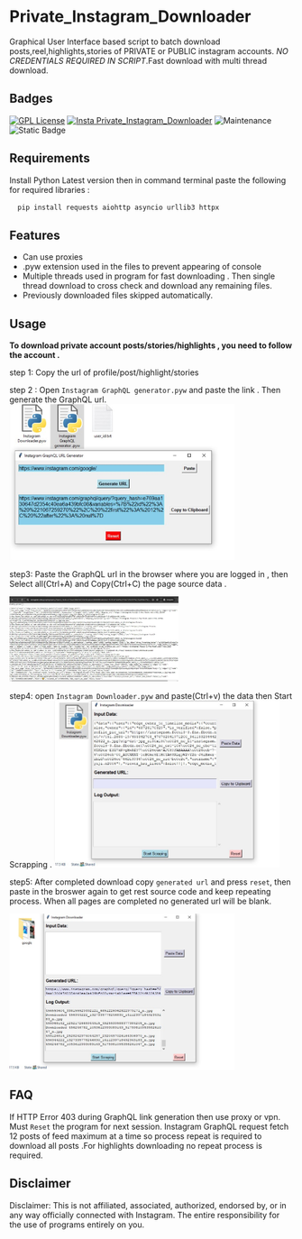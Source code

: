
# Private_Instagram_Downloader
Graphical User Interface based script to batch download posts,reel,highlights,stories of PRIVATE or PUBLIC instagram accounts. *NO CREDENTIALS REQUIRED IN SCRIPT*.Fast download with multi thread download.

## Badges

[![GPL License](https://img.shields.io/badge/license-GPL-violet.svg)](http://www.gnu.org/licenses/gpl-3.0) [![Insta Private_Instagram_Downloader](https://img.shields.io/badge/source-GitHub-303030.svg?style=flat-square)](https://github.com/agnivadas/Private_Instagram_Downloader) ![Maintenance](https://img.shields.io/maintenance/yes/2024) ![Static Badge](https://img.shields.io/badge/contributions-welcome-blue)

## Requirements

Install Python Latest version then in command terminal paste the following for required libraries :

```bash
  pip install requests aiohttp asyncio urllib3 httpx
```
    
## Features

- Can use proxies
- .pyw extension used in the files to prevent appearing of console
- Multiple threads used in program for fast downloading . Then single thread download to cross check and download any remaining files.
- Previously downloaded files skipped automatically.


## Usage
**To download private account posts/stories/highlights , you need to follow the account .**

step 1: Copy the url of profile/post/highlight/stories

step 2 : Open `Instagram GraphQL generator.pyw` and paste the link . Then generate the GraphQL url. 
<img src="/assets/screenshot1.jpg" width="400px">

step3: Paste the GraphQL url in the browser where you are logged in , then Select all(Ctrl+A) and  Copy(Ctrl+C) the page source data .

<img src="/assets/screenshot2.jpg" width="300px">

step4: open `Instagram Downloader.pyw` and paste(Ctrl+v) the data then Start Scrapping .
<img src="/assets/screenshot3.jpg" width="400px">

step5: After completed download copy `generated url` and press `reset`, then paste in the broswer again to get rest source code and keep repeating process. When all pages are completed no generated url will be blank.
                               
<img src="/assets/screenshot4.jpg" width="400px">




## FAQ

If HTTP Error 403 during GraphQL link generation then use proxy or vpn.
Must `Reset` the program for next session.
Instagram GraphQL request fetch 12 posts of feed maximum at a time so process repeat is required to download all posts .For highlights downloading no repeat process is required.


## Disclaimer

Disclaimer: This is not affiliated, associated, authorized, endorsed by, or in any way officially connected with Instagram. The entire responsibility for the use of programs entirely on you.
